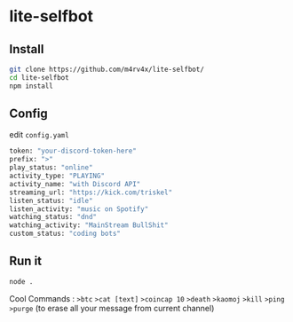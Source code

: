 # lite-selfbot

## Install
```bash
git clone https://github.com/m4rv4x/lite-selfbot/
cd lite-selfbot
npm install
```

## Config
edit `config.yaml`
```bash
token: "your-discord-token-here"
prefix: ">"
play_status: "online"
activity_type: "PLAYING"
activity_name: "with Discord API"
streaming_url: "https://kick.com/triskel"
listen_status: "idle"
listen_activity: "music on Spotify"
watching_status: "dnd"
watching_activity: "MainStream BullShit"
custom_status: "coding bots"
```

## Run it
```bash
node .
```

Cool Commands : 
`>btc`
`>cat [text]`
`>coincap 10`
`>death`
`>kaomoj`
`>kill`
`>ping`
`>purge` (to erase all your message from current channel)
